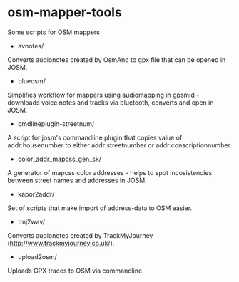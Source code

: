 osm-mapper-tools
================

Some scripts for OSM mappers

* avnotes/

Converts audionotes created by OsmAnd to gpx file that can be opened in JOSM.

* blueosm/

Simplifies workflow for mappers using audiomapping in gpsmid - downloads voice notes and tracks via bluetooth, converts and open in JOSM.

* cmdlineplugin-streetnum/

A script for josm's commandline plugin that copies value of addr:housenumber to either addr:streetnumber or addr:conscriptionnumber.

* color_addr_mapcss_gen_sk/

A generator of mapcss color addresses - helps to spot incosistencies between street names and addresses in JOSM.

* kapor2addr/

Set of scripts that make import of address-data to OSM easier.

* tmj2wav/

Converts audionotes created by TrackMyJourney (http://www.trackmyjourney.co.uk/).

* upload2osm/

Uploads GPX traces to OSM via commandline.
